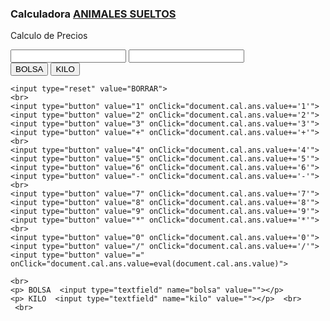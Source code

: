 <!-- Documento HTML-->
<!DOCTYPE html>
<html lang="es">
<head>
	<meta charset="utf-8">
	<meta name="viewport" content="width=device-width, initial-scale=1.0" />
  <LINK REL="stylesheet" TYPE="text/css" HREF="estilo.css">
</head>
<body>
<!-- Empieza codigo calculadora html-->
  <form name="cal">
    <h3>Calculadora <a href="#">ANIMALES SUELTOS</a></h3>
    <p>Calculo de Precios</p>
    <input type="textfield" name="ans" value="">
    <input type="textfield" name="cantki" value="">
    <br>
    <input type="button" value="BOLSA" onClick="document.cal.bolsa.value=eval(document.cal.ans.value)*1.25">
    <input type="button" value="KILO" onClick="document.cal.kilo.value=eval(document.cal.ans.value)*1.45/(document.cal.cantki.value)">
        
    <input type="reset" value="BORRAR">
    <br>
    <input type="button" value="1" onClick="document.cal.ans.value+='1'">
    <input type="button" value="2" onClick="document.cal.ans.value+='2'">
    <input type="button" value="3" onClick="document.cal.ans.value+='3'">
    <input type="button" value="+" onClick="document.cal.ans.value+='+'">
    <br>
    <input type="button" value="4" onClick="document.cal.ans.value+='4'">
    <input type="button" value="5" onClick="document.cal.ans.value+='5'">
    <input type="button" value="6" onClick="document.cal.ans.value+='6'">
    <input type="button" value="-" onClick="document.cal.ans.value+='-'">
    <br>
    <input type="button" value="7" onClick="document.cal.ans.value+='7'">
    <input type="button" value="8" onClick="document.cal.ans.value+='8'">
    <input type="button" value="9" onClick="document.cal.ans.value+='9'">
    <input type="button" value="*" onClick="document.cal.ans.value+='*'">
    <br>
    <input type="button" value="0" onClick="document.cal.ans.value+='0'">
    <input type="button" value="/" onClick="document.cal.ans.value+='/'">
    <input type="button" value="=" onClick="document.cal.ans.value=eval(document.cal.ans.value)">
    
    <br>
    <p> BOLSA  <input type="textfield" name="bolsa" value=""></p>
    <p> KILO  <input type="textfield" name="kilo" value=""></p>  <br>
     <br>    
   
</form>
</body>
</html>

